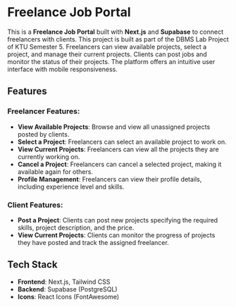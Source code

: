 # Freelance Job Portal

This is a **Freelance Job Portal** built with **Next.js** and **Supabase** to connect freelancers with clients. This project is built as part of the DBMS Lab Project of KTU Semester 5. Freelancers can view available projects, select a project, and manage their current projects. Clients can post jobs and monitor the status of their projects. The platform offers an intuitive user interface with mobile responsiveness.

## Features

### Freelancer Features:
- **View Available Projects**: Browse and view all unassigned projects posted by clients.
- **Select a Project**: Freelancers can select an available project to work on.
- **View Current Projects**: Freelancers can view all the projects they are currently working on.
- **Cancel a Project**: Freelancers can cancel a selected project, making it available again for others.
- **Profile Management**: Freelancers can view their profile details, including experience level and skills.

### Client Features:
- **Post a Project**: Clients can post new projects specifying the required skills, project description, and the price.
- **View Current Projects**: Clients can monitor the progress of projects they have posted and track the assigned freelancer.

## Tech Stack

- **Frontend**: Next.js, Tailwind CSS
- **Backend**: Supabase (PostgreSQL)
- **Icons**: React Icons (FontAwesome)
